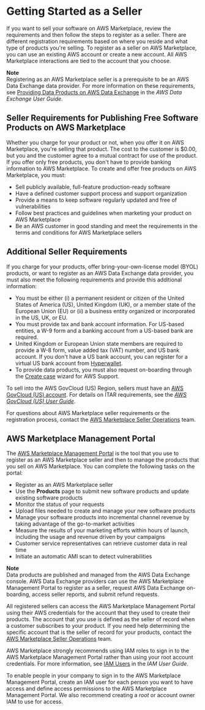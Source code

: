 # Getting Started as a Seller<a name="user-guide-for-sellers"></a>

 If you want to sell your software on AWS Marketplace, review the requirements and then follow the steps to register as a seller\. There are different registration requirements based on where you reside and what type of products you're selling\. To register as a seller on AWS Marketplace, you can use an existing AWS account or create a new account\. All AWS Marketplace interactions are tied to the account that you choose\. 

**Note**  
Registering as an AWS Marketplace seller is a prerequisite to be an AWS Data Exchange data provider\. For more information on these requirements, see [Providing Data Products on AWS Data Exchange](https://docs.aws.amazon.com/data-exchange/latest/userguide/providing-data-sets.html) in the *AWS Data Exchange User Guide*\.

## Seller Requirements for Publishing Free Software Products on AWS Marketplace<a name="seller-requirements-for-publishing-free-products"></a>

 Whether you charge for your product or not, when you offer it on AWS Marketplace, you're selling that product\. The cost to the customer is $0\.00, but you and the customer agree to a mutual contract for use of the product\. If you offer only free products, you don't have to provide banking information to AWS Marketplace\. To create and offer free products on AWS Marketplace, you must: 
+  Sell publicly available, full\-feature production\-ready software 
+  Have a defined customer support process and support organization 
+  Provide a means to keep software regularly updated and free of vulnerabilities 
+  Follow best practices and guidelines when marketing your product on AWS Marketplace 
+  Be an AWS customer in good standing and meet the requirements in the terms and conditions for AWS Marketplace sellers 

## Additional Seller Requirements<a name="additional-seller-requirements-for-paid-products"></a>

If you charge for your products, offer bring\-your\-own\-license model \(BYOL\) products, or want to register as an AWS Data Exchange data provider, you must also meet the following requirements and provide this additional information:
+ You must be either \(i\) a permanent resident or citizen of the United States of America \(US\), United Kingdom \(UK\), or a member state of the European Union \(EU\) or \(ii\) a business entity organized or incorporated in the US, UK, or EU\.
+  You must provide tax and bank account information\. For US\-based entities, a W\-9 form and a banking account from a US\-based bank are required\. 
+ United Kingdom or European Union state members are required to provide a W\-8 form, value added tax \(VAT\) number, and US bank account\. If you don't have a US bank account, you can register for a virtual US bank account from [Hyperwallet](https://wssellers.hyperwallet.com/)\. 
+ To provide data products, you must also request on\-boarding through the [Create case](https://console.aws.amazon.com/support/cases?#/create?issueType=customer-service) wizard for AWS Support\.

 To sell into the AWS GovCloud \(US\) Region, sellers must have an [AWS GovCloud \(US\) account](https://aws.amazon.com/govcloud-us/getting-started/)\. For details on ITAR requirements, see the *[AWS GovCloud \(US\) User Guide](https://docs.aws.amazon.com/govcloud-us/latest/UserGuide/getting-started-sign-up.html)*\. 

 For questions about AWS Marketplace seller requirements or the registration process, contact the [AWS Marketplace Seller Operations](https://aws.amazon.com/marketplace/management/contact-us/) team\. 

## AWS Marketplace Management Portal<a name="management-portal"></a>

 The [AWS Marketplace Management Portal](https://aws.amazon.com/marketplace/management/tour) is the tool that you use to register as an AWS Marketplace seller and then to manage the products that you sell on AWS Marketplace\. You can complete the following tasks on the portal:
+  Register as an AWS Marketplace seller 
+  Use the **Products** page to submit new software products and update existing software products 
+  Monitor the status of your requests 
+  Upload files needed to create and manage your new software products 
+  Manage your software products into incremental channel revenue by taking advantage of the go\-to\-market activities 
+  Measure the results of your marketing efforts within hours of launch, including the usage and revenue driven by your campaigns 
+  Customer service representatives can retrieve customer data in real time 
+  Initiate an automatic AMI scan to detect vulnerabilities 

**Note**  
Data products are published and managed from the AWS Data Exchange console\. AWS Data Exchange providers can use the AWS Marketplace Management Portal to register as a seller, request AWS Data Exchange on\-boarding, access seller reports, and submit refund requests\.

 All registered sellers can access the AWS Marketplace Management Portal using their AWS credentials for the account that they used to create their products\. The account that you use is defined as the seller of record when a customer subscribes to your product\. If you need help determining the specific account that is the seller of record for your products, contact the [AWS Marketplace Seller Operations](https://aws.amazon.com/marketplace/management/contact-us/) team\. 

 AWS Marketplace strongly recommends using IAM roles to sign in to the AWS Marketplace Management Portal rather than using your root account credentials\. For more information, see [IAM Users](https://docs.aws.amazon.com/IAM/latest/UserGuide/introduction_identity-management.html#intro-identity-users) in the *IAM User Guide*\. 

 To enable people in your company to sign in to the AWS Marketplace Management Portal, create an IAM user for each person you want to have access and define access permissions to the AWS Marketplace Management Portal\. We also recommend creating a *root* or account owner IAM to use for access\.